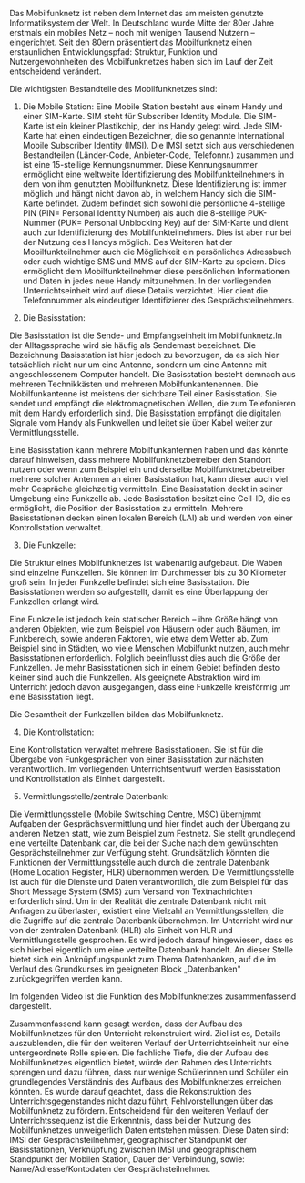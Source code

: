 Das Mobilfunknetz ist neben dem Internet das am meisten genutzte Informatiksystem der Welt. 
In Deutschland wurde Mitte der 80er Jahre erstmals ein mobiles Netz – noch mit wenigen Tausend Nutzern – eingerichtet. Seit den 80ern präsentiert das Mobilfunknetz einen erstaunlichen Entwicklungspfad: Struktur, Funktion und Nutzergewohnheiten des Mobilfunknetzes haben sich im Lauf der Zeit entscheidend verändert.

Die wichtigsten Bestandteile des Mobilfunknetzes sind:

1. Die Mobile Station:
Eine Mobile Station besteht aus einem Handy und einer SIM-Karte. SIM steht für Subscriber Identity Module. Die SIM-Karte ist ein kleiner Plastikchip, der ins Handy gelegt wird. Jede SIM-Karte hat einen eindeutigen Bezeichner, die so genannte International Mobile Subscriber Identity (IMSI). Die IMSI setzt sich aus verschiedenen Bestandteilen (Länder-Code, Anbieter-Code, Telefonnr.) zusammen und ist eine 15-stellige Kennungsnummer. Diese Kennungsnummer ermöglicht eine weltweite Identifizierung des Mobilfunkteilnehmers in dem von ihm genutzten Mobilfunknetz. Diese Identifizierung ist immer möglich und hängt nicht davon ab, in welchem Handy sich die SIM-Karte befindet. Zudem befindet sich sowohl die persönliche 4-stellige PIN (PIN= Personal Identity Number) als auch die 8-stellige PUK-Nummer (PUK= Personal Unblocking Key) auf der SIM-Karte und dient auch zur Identifizierung des Mobilfunkteilnehmers. Dies ist aber nur bei der Nutzung des Handys möglich. Des Weiteren hat der Mobilfunkteilnehmer auch die Möglichkeit ein persönliches Adressbuch oder auch wichtige SMS und MMS auf der SIM-Karte zu speiern. Dies ermöglicht dem Mobilfunkteilnehmer diese persönlichen Informationen und Daten in jedes neue Handy mitzunehmen.
In der vorliegenden Unterrichtseinheit wird auf diese Details verzichtet. Hier dient die Telefonnummer als eindeutiger Identifizierer des Gesprächsteilnehmers.

2. Die Basisstation:

Die Basisstation ist die Sende- und Empfangseinheit im Mobilfunknetz.In der Alltagssprache wird sie häufig als Sendemast bezeichnet. Die Bezeichnung Basisstation ist hier jedoch zu bevorzugen, da es sich hier tatsächlich nicht nur um eine Antenne, sondern um eine Antenne mit angeschlossenem Computer handelt.
Die Basisstation besteht demnach aus mehreren Technikkästen und mehreren Mobilfunkantenennen. Die Mobilfunkantenne ist meistens der sichtbare Teil einer Basisstation. Sie sendet und empfängt die elektromagnetischen Wellen, die zum Telefonieren mit dem Handy erforderlich sind. Die Basisstation empfängt die digitalen Signale vom Handy als Funkwellen und leitet sie über Kabel weiter zur Vermittlungsstelle.

Eine Basisstation kann mehrere Mobilfunkantennen haben und das könnte darauf hinweisen, dass mehrere Mobilfunknetzbetreiber den Standort nutzen oder wenn zum Beispiel ein und derselbe Mobilfunktnetzbetreiber mehrere solcher Antennen an einer Basisstation hat, kann dieser auch viel mehr Gespräche gleichzeitig vermitteln. Eine Basisstation deckt in seiner Umgebung eine Funkzelle ab. Jede Basisstation besitzt eine Cell-ID, die es ermöglicht, die Position der Basisstation zu ermitteln. Mehrere Basisstationen decken einen lokalen Bereich (LAI) ab und werden von einer Kontrollstation verwaltet.

3. Die Funkzelle:

Die Struktur eines Mobilfunknetzes ist wabenartig aufgebaut. Die Waben sind einzelne Funkzellen. Sie können im Durchmesser bis zu 30 Kilometer groß sein. In jeder Funkzelle befindet sich eine Basisstation. Die Basisstationen werden so aufgestellt, damit es eine Überlappung der Funkzellen erlangt wird.

Eine Funkzelle ist jedoch kein statischer Bereich – ihre Größe hängt von anderen Objekten, wie zum Beispiel von Häusern oder auch Bäumen, im Funkbereich, sowie anderen Faktoren, wie etwa dem Wetter ab. Zum Beispiel sind in Städten, wo viele Menschen Mobilfunkt nutzen, auch mehr Basisstationen erforderlich. Folglich beeinflusst dies auch die Größe der Funkzellen. Je mehr Basisstationen sich in einem Gebiet befinden desto kleiner sind auch die Funkzellen. Als geeignete Abstraktion wird im Unterricht jedoch davon ausgegangen, dass eine Funkzelle kreisförmig um eine Basisstation liegt.

Die Gesamtheit der Funkzellen bilden das Mobilfunknetz.

4. Die Kontrollstation:

Eine Kontrollstation verwaltet mehrere Basisstationen. Sie ist für die Übergabe von Funkgesprächen von einer Basisstation zur nächsten verantwortlich. Im vorliegenden Unterrichtsentwurf werden Basisstation und Kontrollstation als Einheit dargestellt.

5. Vermittlungsstelle/zentrale Datenbank:

Die Vermittlungsstelle (Mobile Switsching Centre, MSC) übernimmt Aufgaben der Gesprächsvermittlung und hier findet auch der Übergang zu anderen Netzen statt, wie zum Beispiel zum Festnetz. Sie stellt grundlegend eine verteilte Datenbank dar, die bei der Suche nach dem gewünschten Gesprächsteilnehmer zur Verfügung steht. Grundsätzlich könnten die Funktionen der Vermittlungsstelle auch durch die zentrale Datenbank (Home Location Register, HLR) übernommen werden. Die Vermittlungsstelle ist auch für die Dienste und Daten verantwortlich, die zum Beispiel für das Short Message System (SMS) zum Versand von Textnachrichten erforderlich sind. Um in der Realität die zentrale Datenbank nicht mit Anfragen zu überlasten, existiert eine Vielzahl an Vermittlungsstellen, die die Zugriffe auf die zentrale Datenbank übernehmen. Im Unterricht wird nur von der zentralen Datenbank (HLR) als Einheit von HLR und Vermittlungsstelle gesprochen. Es wird jedoch darauf hingewiesen, dass es sich hierbei eigentlich um eine verteilte Datenbank handelt. An dieser Stelle bietet sich ein Anknüpfungspunkt zum Thema Datenbanken, auf die im Verlauf des Grundkurses im geeigneten Block „Datenbanken" zurückgegriffen werden kann.

Im folgenden Video ist die Funktion des Mobilfunknetzes zusammenfassend dargestellt.

Zusammenfassend kann gesagt werden, dass der Aufbau des Mobilfunknetzes für den Unterricht rekonstruiert wird. Ziel ist es, Details auszublenden, die für den weiteren Verlauf der Unterrichtseinheit nur eine untergeordnete Rolle spielen. Die fachliche Tiefe, die der Aufbau des Mobilfunknetzes eigentlich bietet, würde den Rahmen des Unterrichts sprengen und dazu führen, dass nur wenige Schülerinnen und Schüler ein grundlegendes Verständnis des Aufbaus des Mobilfunknetzes erreichen könnten. Es wurde darauf geachtet, dass die Rekonstruktion des Unterrichtsgegenstandes nicht dazu führt, Fehlvorstellungen über das Mobilfunknetz zu fördern.
Entscheidend für den weiteren Verlauf der Unterrichtssequenz ist die Erkenntnis, dass bei der Nutzung des Mobilfunknetzes unweigerlich Daten entstehen müssen. Diese Daten sind: IMSI der Gesprächsteilnehmer, geographischer Standpunkt der Basisstationen, Verknüpfung zwischen IMSI und geographischem Standpunkt der Mobilen Station, Dauer der Verbindung, sowie: Name/Adresse/Kontodaten der Gesprächsteilnehmer.
